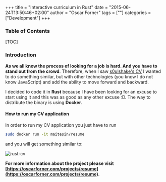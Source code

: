 +++
title = "Interactive curriculum in Rust"
date = "2015-06-24T13:50:46+02:00"
author = "Oscar Forner"
tags = [""]
categories = ["Development"]
+++

### Table of Contents
[TOC]

### Introduction
**As we all know the process of looking for a job is hard. And you have to stand out from the crowd**. Therefore, when I saw [s0ulshake's CV](https://github.com/soulshake/cv.soulshake.net) I wanted to do something similar, but with other technologies (you know I do not know JavaScript) and add the ability to move forward and backward.

I decided to code it in **Rust** because I have been looking for an excuse to start using it and this was as good as any other excuse :D. The way to distribute the binary is using **Docker**.

#### How to run my CV application

In order to run my CV application you just have to run
``` bash
sudo docker run -it maitesin/resume
```
and you will get something similar to:

![rust-cv](https://raw.githubusercontent.com/maitesin/rust-cv/master/cv.gif)

**For more information about the project please visit [https://oscarforner.com/projects/resume](https://oscarforner.com/projects/resume)**.
